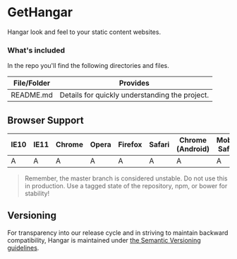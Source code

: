 # GetHangar

Hangar look and feel to your static content websites.

### What's included

In the repo you'll find the following directories and files.

| File/Folder     | Provides                                       |
|-----------------|------------------------------------------------|
| README.md       | Details for quickly understanding the project. |

## Browser Support

| IE10 | IE11 | Chrome | Opera | Firefox | Safari | Chrome (Android) | Mobile Safari |
|------|------|--------|-------|---------|--------|------------------|---------------|
| A    | A    | A      | A     | A       | A      | A                | A             |

> Remember, the master branch is considered unstable. Do not use this in
production. Use a tagged state of the repository, npm, or bower for stability!

## Versioning

For transparency into our release cycle and in striving to maintain backward
compatibility, Hangar is maintained under [the Semantic Versioning guidelines](http://semver.org/). 
